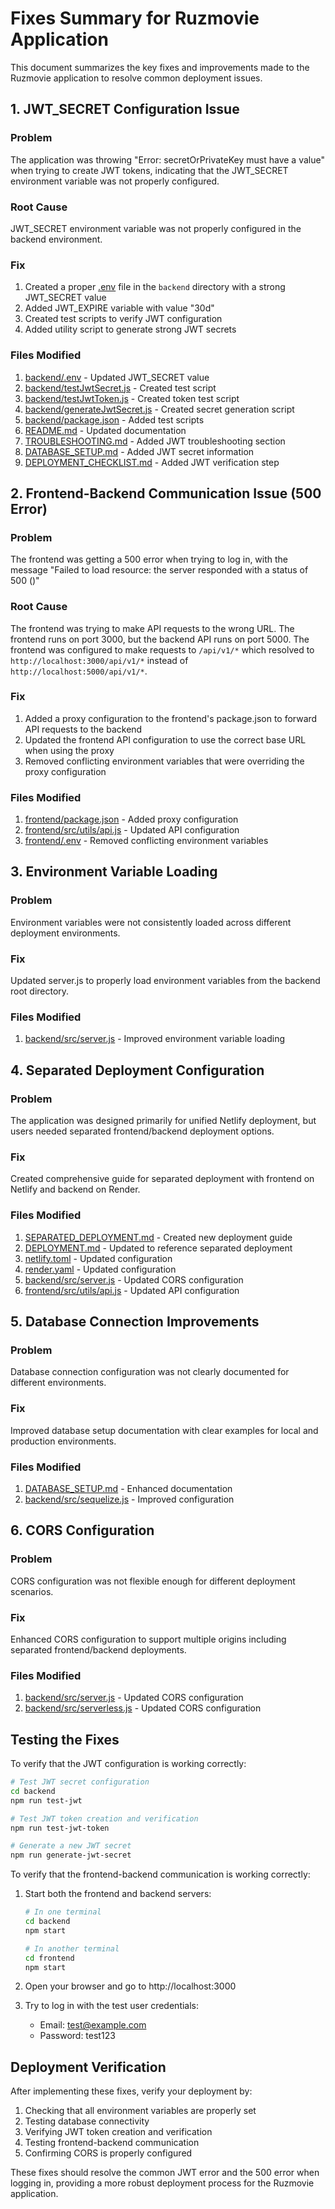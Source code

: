 # Fixes Summary for Ruzmovie Application

This document summarizes the key fixes and improvements made to the Ruzmovie application to resolve common deployment issues.

## 1. **JWT_SECRET Configuration Issue**

### Problem
The application was throwing "Error: secretOrPrivateKey must have a value" when trying to create JWT tokens, indicating that the JWT_SECRET environment variable was not properly configured.

### Root Cause
JWT_SECRET environment variable was not properly configured in the backend environment.

### Fix
1. Created a proper [.env](file:///C:/Users/user/Desktop/Ruzmovie/backend/.env) file in the `backend` directory with a strong JWT_SECRET value
2. Added JWT_EXPIRE variable with value "30d"
3. Created test scripts to verify JWT configuration
4. Added utility script to generate strong JWT secrets

### Files Modified
1. [backend/.env](file:///C:/Users/user/Desktop/Ruzmovie/backend/.env) - Updated JWT_SECRET value
2. [backend/testJwtSecret.js](file:///C:/Users/user/Desktop/Ruzmovie/backend/testJwtSecret.js) - Created test script
3. [backend/testJwtToken.js](file:///C:/Users/user/Desktop/Ruzmovie/backend/testJwtToken.js) - Created token test script
4. [backend/generateJwtSecret.js](file:///C:/Users/user/Desktop/Ruzmovie/backend/generateJwtSecret.js) - Created secret generation script
5. [backend/package.json](file:///C:/Users/user/Desktop/Ruzmovie/backend/package.json) - Added test scripts
6. [README.md](file:///C:/Users/user/Desktop/Ruzmovie/README.md) - Updated documentation
7. [TROUBLESHOOTING.md](file:///C:/Users/user/Desktop/Ruzmovie/TROUBLESHOOTING.md) - Added JWT troubleshooting section
8. [DATABASE_SETUP.md](file:///C:/Users/user/Desktop/Ruzmovie/DATABASE_SETUP.md) - Added JWT secret information
9. [DEPLOYMENT_CHECKLIST.md](file:///C:/Users/user/Desktop/Ruzmovie/DEPLOYMENT_CHECKLIST.md) - Added JWT verification step

## 2. **Frontend-Backend Communication Issue (500 Error)**

### Problem
The frontend was getting a 500 error when trying to log in, with the message "Failed to load resource: the server responded with a status of 500 ()"

### Root Cause
The frontend was trying to make API requests to the wrong URL. The frontend runs on port 3000, but the backend API runs on port 5000. The frontend was configured to make requests to `/api/v1/*` which resolved to `http://localhost:3000/api/v1/*` instead of `http://localhost:5000/api/v1/*`.

### Fix
1. Added a proxy configuration to the frontend's package.json to forward API requests to the backend
2. Updated the frontend API configuration to use the correct base URL when using the proxy
3. Removed conflicting environment variables that were overriding the proxy configuration

### Files Modified
1. [frontend/package.json](file:///C:/Users/user/Desktop/Ruzmovie/frontend/package.json) - Added proxy configuration
2. [frontend/src/utils/api.js](file:///C:/Users/user/Desktop/Ruzmovie/frontend/src/utils/api.js) - Updated API configuration
3. [frontend/.env](file:///C:/Users/user/Desktop/Ruzmovie/frontend/.env) - Removed conflicting environment variables

## 3. **Environment Variable Loading**

### Problem
Environment variables were not consistently loaded across different deployment environments.

### Fix
Updated server.js to properly load environment variables from the backend root directory.

### Files Modified
1. [backend/src/server.js](file:///C:/Users/user/Desktop/Ruzmovie/backend/src/server.js) - Improved environment variable loading

## 4. **Separated Deployment Configuration**

### Problem
The application was designed primarily for unified Netlify deployment, but users needed separated frontend/backend deployment options.

### Fix
Created comprehensive guide for separated deployment with frontend on Netlify and backend on Render.

### Files Modified
1. [SEPARATED_DEPLOYMENT.md](file:///C:/Users/user/Desktop/Ruzmovie/SEPARATED_DEPLOYMENT.md) - Created new deployment guide
2. [DEPLOYMENT.md](file:///C:/Users/user/Desktop/Ruzmovie/DEPLOYMENT.md) - Updated to reference separated deployment
3. [netlify.toml](file:///C:/Users/user/Desktop/Ruzmovie/netlify.toml) - Updated configuration
4. [render.yaml](file:///C:/Users/user/Desktop/Ruzmovie/render.yaml) - Updated configuration
5. [backend/src/server.js](file:///C:/Users/user/Desktop/Ruzmovie/backend/src/server.js) - Updated CORS configuration
6. [frontend/src/utils/api.js](file:///C:/Users/user/Desktop/Ruzmovie/frontend/src/utils/api.js) - Updated API configuration

## 5. **Database Connection Improvements**

### Problem
Database connection configuration was not clearly documented for different environments.

### Fix
Improved database setup documentation with clear examples for local and production environments.

### Files Modified
1. [DATABASE_SETUP.md](file:///C:/Users/user/Desktop/Ruzmovie/DATABASE_SETUP.md) - Enhanced documentation
2. [backend/src/sequelize.js](file:///C:/Users/user/Desktop/Ruzmovie/backend/src/sequelize.js) - Improved configuration

## 6. **CORS Configuration**

### Problem
CORS configuration was not flexible enough for different deployment scenarios.

### Fix
Enhanced CORS configuration to support multiple origins including separated frontend/backend deployments.

### Files Modified
1. [backend/src/server.js](file:///C:/Users/user/Desktop/Ruzmovie/backend/src/server.js) - Updated CORS configuration
2. [backend/src/serverless.js](file:///C:/Users/user/Desktop/Ruzmovie/backend/src/serverless.js) - Updated CORS configuration

## Testing the Fixes

To verify that the JWT configuration is working correctly:

```bash
# Test JWT secret configuration
cd backend
npm run test-jwt

# Test JWT token creation and verification
npm run test-jwt-token

# Generate a new JWT secret
npm run generate-jwt-secret
```

To verify that the frontend-backend communication is working correctly:

1. Start both the frontend and backend servers:
   ```bash
   # In one terminal
   cd backend
   npm start
   
   # In another terminal
   cd frontend
   npm start
   ```

2. Open your browser and go to http://localhost:3000
3. Try to log in with the test user credentials:
   - Email: test@example.com
   - Password: test123

## Deployment Verification

After implementing these fixes, verify your deployment by:

1. Checking that all environment variables are properly set
2. Testing database connectivity
3. Verifying JWT token creation and verification
4. Testing frontend-backend communication
5. Confirming CORS is properly configured

These fixes should resolve the common JWT error and the 500 error when logging in, providing a more robust deployment process for the Ruzmovie application.
